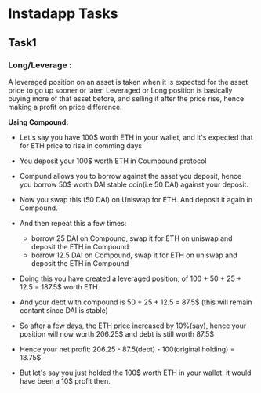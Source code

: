# Instadapp Tasks

## Task1
### Long/Leverage :

A leveraged position on an asset is taken when it is expected for the asset price to go up sooner or later. Leveraged or Long position is basically buying more of that asset before, and selling it after the price rise, hence making a profit on price difference. 

**Using Compound:**

- Let's say you have 100$ worth ETH in your wallet, and it's expected that for ETH price to rise in comming days
- You deposit your 100$ worth ETH in Coumpound protocol
- Compund allows you to borrow against the asset you deposit, hence you borrow 50$ worth DAI stable coin(i.e 50 DAI) against your deposit.
- Now you swap this (50 DAI) on Uniswap for ETH. And deposit it again in Compound.
- And then repeat this a few times:
    - borrow 25 DAI on Compound, swap it for ETH on uniswap and deposit the ETH in Compound 
    - borrow 12.5 DAI on Compound, swap it for ETH on uniswap and deposit the ETH in Compound 
- Doing this you have created a leveraged position, of 100 + 50 + 25 + 12.5 = 187.5$ worth ETH. 
- And your debt with compound is 50 + 25 + 12.5 = 87.5$ (this will remain contant since DAI is stable)

- So after a few days, the ETH price increased by 10%(say), hence your position will now worth 206.25$ and debt is still worth 87.5$
- Hence your net profit: 206.25 - 87.5(debt) - 100(original holding) = 18.75$
- But let's say you just holded the 100$ worth ETH in your wallet. it would have been a 10$ profit then.  
